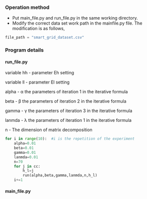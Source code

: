 ### Operation method
* Put main_file.py and run_file.py in the same working directory.
* Modify the correct data set work path in the mainfile.py file. The modification is as follows,
```Python
file_path = "smart_grid_dataset.csv" 
```

### Program details
#### run_file.py
variable hh - parameter Eh setting

variable ll - parameter El setting

alpha - α the parameters of iteration 1 in the iterative formula

beta - β the parameters of iteration 2 in the  iterative formula

gamma - γ the parameters of iteration 3 in the iterative formula

lanmda - λ the parameters of iteration 1 in the iterative formula

n - The dimension of matrix decomposition

```Python
for i in range(10):  #i is the repetition of the experiment
    alpha=0.01 
    beta=0.01 
    gamma=0.01 
    lanmda=0.01 
    n=70 
    for j in cc:
        h_l=j
        run(alpha,beta,gamma,lanmda,n,h_l)
    i+=1
```

#### main_file.py
